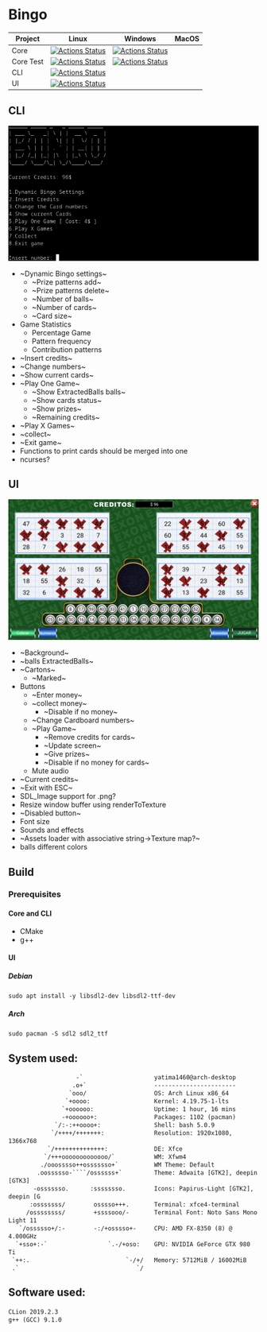 # Bingo

|Project|Linux|Windows|MacOS|
|-------|-----|-------|-----|
| Core | [![Actions Status](https://github.com/yatima1460/Bingo/workflows/CoreLinux/badge.svg)](https://github.com/yatima1460/Bingo/actions) | [![Actions Status](https://github.com/yatima1460/Bingo/workflows/CoreWindows/badge.svg)](https://github.com/yatima1460/Bingo/actions) ||
| Core Test | [![Actions Status](https://github.com/yatima1460/Bingo/workflows/TestLinux/badge.svg)](https://github.com/yatima1460/Bingo/actions) |[![Actions Status](https://github.com/yatima1460/Bingo/workflows/TestWindows/badge.svg)](https://github.com/yatima1460/Bingo/actions) ||
| CLI | [![Actions Status](https://github.com/yatima1460/Bingo/workflows/CLILinux/badge.svg)](https://github.com/yatima1460/Bingo/actions) |||
| UI | [![Actions Status](https://github.com/yatima1460/Bingo/workflows/UILinux/badge.svg)](https://github.com/yatima1460/Bingo/actions) |||

## CLI

![](screenshot_cli.png)

- ~Dynamic Bingo settings~
  - ~Prize patterns add~
  - ~Prize patterns delete~
  - ~Number of balls~
  - ~Number of cards~
  - ~Card size~
- Game Statistics
  - Percentage Game
  - Pattern frequency
  - Contribution patterns
- ~Insert credits~
- ~Change numbers~
- ~Show current cards~
- ~Play One Game~
  - ~Show ExtractedBalls balls~
  - ~Show cards status~
  - ~Show prizes~
  - ~Remaining credits~
- ~Play X Games~
- ~collect~
- ~Exit game~
- Functions to print cards should be merged into one
- ncurses?

## UI

![](screenshot_ui.png)

- ~Background~
- ~balls ExtractedBalls~
- ~Cartons~
  - ~Marked~
- Buttons
  - ~Enter money~
  - ~collect money~
    - ~Disable if no money~
  - ~Change Cardboard numbers~
  - ~Play Game~
    - ~Remove credits for cards~
    - ~Update screen~
    - ~Give prizes~
    - ~Disable if no money for cards~
  - Mute audio
- ~Current credits~
- ~Exit with ESC~
- SDL_Image support for .png?
- Resize window buffer using renderToTexture
- ~Disabled button~
- Font size
- Sounds and effects
- ~Assets loader with associative string->Texture map?~
- balls different colors

## Build

### Prerequisites

#### Core and CLI

- CMake
- g++

#### UI


##### Debian
```
sudo apt install -y libsdl2-dev libsdl2-ttf-dev
```

##### Arch
```
sudo pacman -S sdl2 sdl2_ttf
```


## System used:

```
                   -`                    yatima1460@arch-desktop 
                  .o+`                   ----------------------- 
                 `ooo/                   OS: Arch Linux x86_64 
                `+oooo:                  Kernel: 4.19.75-1-lts 
               `+oooooo:                 Uptime: 1 hour, 16 mins 
               -+oooooo+:                Packages: 1102 (pacman) 
             `/:-:++oooo+:               Shell: bash 5.0.9 
            `/++++/+++++++:              Resolution: 1920x1080, 1366x768 
           `/++++++++++++++:             DE: Xfce 
          `/+++ooooooooooooo/`           WM: Xfwm4 
         ./ooosssso++osssssso+`          WM Theme: Default 
        .oossssso-````/ossssss+`         Theme: Adwaita [GTK2], deepin [GTK3] 
       -osssssso.      :ssssssso.        Icons: Papirus-Light [GTK2], deepin [G 
      :osssssss/        osssso+++.       Terminal: xfce4-terminal 
     /ossssssss/        +ssssooo/-       Terminal Font: Noto Sans Mono Light 11 
   `/ossssso+/:-        -:/+osssso+-     CPU: AMD FX-8350 (8) @ 4.000GHz 
  `+sso+:-`                 `.-/+oso:    GPU: NVIDIA GeForce GTX 980 Ti 
 `++:.                           `-/+/   Memory: 5712MiB / 16002MiB 
 .`                                 `/
```

## Software used:

```
CLion 2019.2.3
g++ (GCC) 9.1.0
```
